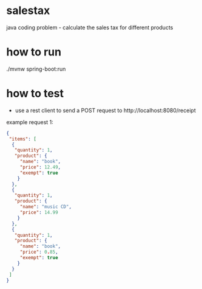 # salestax
java coding problem - calculate the sales tax for different products

# how to run
./mvnw spring-boot:run

# how to test
- use a rest client to send a POST request to http://localhost:8080/receipt

example request 1:
```json
{
 "items": [
  {
   "quantity": 1,
   "product": {
     "name": "book",
     "price": 12.49,
     "exempt": true
    }
  },
  {
   "quantity": 1,
   "product": {
     "name": "music CD",
     "price": 14.99
    }
  },
  {
   "quantity": 1,
   "product": {
     "name": "book",
     "price": 0.85,
     "exempt": true
    }
  }
 ]
}
```

